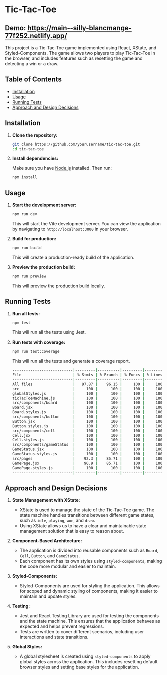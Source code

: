 
# Tic-Tac-Toe

## Demo: https://main--silly-blancmange-77f252.netlify.app/

This project is a Tic-Tac-Toe game implemented using React, XState, and Styled-Components. The game allows two players to play Tic-Tac-Toe in the browser, and includes features such as resetting the game and detecting a win or a draw.

## Table of Contents

- [Installation](#installation)
- [Usage](#usage)
- [Running Tests](#running-tests)
- [Approach and Design Decisions](#approach-and-design-decisions)

## Installation

1. **Clone the repository:**

   ```sh
   git clone https://github.com/yourusername/tic-tac-toe.git
   cd tic-tac-toe
   ```

2. **Install dependencies:**

   Make sure you have [Node.js](https://nodejs.org/) installed. Then run:

   ```sh
   npm install
   ```

## Usage

1. **Start the development server:**

   ```sh
   npm run dev
   ```

   This will start the Vite development server. You can view the application by navigating to `http://localhost:3000` in your browser.

2. **Build for production:**

   ```sh
   npm run build
   ```

   This will create a production-ready build of the application.

3. **Preview the production build:**

   ```sh
   npm run preview
   ```

   This will preview the production build locally.

## Running Tests

1. **Run all tests:**

   ```sh
   npm test
   ```

   This will run all the tests using Jest.

2. **Run tests with coverage:**

   ```sh
   npm run test:coverage
   ```

   This will run all the tests and generate a coverage report.

    ```sh
    ---------------------------|---------|----------|---------|---------|-------------------
    File                       | % Stmts | % Branch | % Funcs | % Lines | Uncovered Line #s 
    ---------------------------|---------|----------|---------|---------|-------------------
    All files                  |   97.87 |    96.15 |     100 |     100 |                   
    src                        |     100 |      100 |     100 |     100 |                   
    globalStyles.js            |     100 |      100 |     100 |     100 |                   
    ticTacToeMachine.js        |     100 |      100 |     100 |     100 |                   
    src/components/board       |     100 |      100 |     100 |     100 |                   
    Board.jsx                  |     100 |      100 |     100 |     100 |                   
    Board.styles.js            |     100 |      100 |     100 |     100 |                   
    src/components/button      |     100 |      100 |     100 |     100 |                   
    Button.jsx                 |     100 |      100 |     100 |     100 |                   
    Button.styles.js           |     100 |      100 |     100 |     100 |                   
    src/components/cell        |     100 |      100 |     100 |     100 |                   
    Cell.jsx                   |     100 |      100 |     100 |     100 |                   
    Cell.styles.js             |     100 |      100 |     100 |     100 |                   
    src/components/gameStatus  |     100 |      100 |     100 |     100 |                   
    GameStatus.jsx             |     100 |      100 |     100 |     100 |                   
    GameStatus.styles.js       |     100 |      100 |     100 |     100 |                   
    src/pages                  |    92.3 |    85.71 |     100 |     100 |                   
    GamePage.jsx               |    90.9 |    85.71 |     100 |     100 | 13                
    GamePage.styles.js         |     100 |      100 |     100 |     100 |                   
    ---------------------------|---------|----------|---------|---------|-------------------
    ```

## Approach and Design Decisions

1. **State Management with XState:**
   - XState is used to manage the state of the Tic-Tac-Toe game. The state machine handles transitions between different game states, such as `idle`, `playing`, `won`, and `draw`.
   - Using XState allows us to have a clear and maintainable state management solution that is easy to reason about.

2. **Component-Based Architecture:**
   - The application is divided into reusable components such as `Board`, `Cell`, `Button`, and `GameStatus`.
   - Each component has its own styles using `styled-components`, making the code more modular and easier to maintain.

3. **Styled-Components:**
   - Styled-Components are used for styling the application. This allows for scoped and dynamic styling of components, making it easier to maintain and update styles.

4. **Testing:**
   - Jest and React Testing Library are used for testing the components and the state machine. This ensures that the application behaves as expected and helps prevent regressions.
   - Tests are written to cover different scenarios, including user interactions and state transitions.

5. **Global Styles:**
   - A global stylesheet is created using `styled-components` to apply global styles across the application. This includes resetting default browser styles and setting base styles for the application.